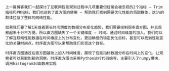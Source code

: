 
    上一篇博客我们一起探讨了互联网性能观测过程中几项重要但经常会被忽视的2个指标 — Trim指标和PR指标，我们也谈到了直方图的使用 — 帮助我们找到需要优化性能的局部群体，这1%的群体拉低了整体的网络性能。
    
    如果我们要了解1天或者更长时间跨度的数据分布变化趋势，我们需要绘制很多直方图，并且观察起来十分不方便。所以直方图缺失了一个关键维度 — 时间。通过时间维度的加入，我们可以了解互联网性能数据在时间维度上的分布变化，更加确信的锁定优化目标，甚至可以找到性能变化的关键时间点。时序直方图可以来帮助我们实现这个目标。

    时序直方图通过在直方图基础上加入时间维度，展现了性能指标数据分布在时间上的变化，让观察者可以获取到新的洞察。时序直方图也采用Python进行代码编写，主要引入了numpy模块，调用histogram2d函数来实现

    
